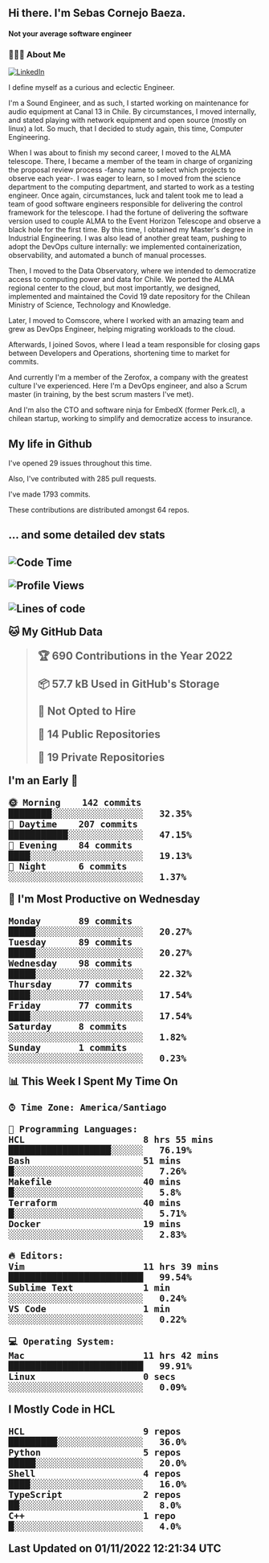 <h2> Hi there.  I'm Sebas Cornejo Baeza.</h2>
<h4> Not your average software engineer</h4>
<h3> 👨🏻‍💻 About Me </h3>
<a href="http://linkedin.com/in/sebastian-cornejo-baeza/"><img alt="LinkedIn" src="https://img.shields.io/badge/Sebas%20Cornejo%20-informational?style=appveyor&logo=linkedin"></a>


I define myself as a curious and eclectic Engineer.

I'm a Sound Engineer, and as such, I started working on maintenance for audio equipment at Canal 13 in Chile.
By circumstances, I moved internally, and stated playing with network equipment and open source (mostly on linux) 
a lot. So much, that I decided to study again, this time, Computer Engineering.

When I was about to finish my second career, I moved to the ALMA telescope. There, I became a member of the team
in charge of organizing the proposal review process -fancy name to select which projects to observe each year-. 
I was eager to learn, so I moved from the science department to the computing department, and started to work as 
a testing engineer. Once again, circumstances, luck and talent took me to lead a team of good software engineers 
responsible for delivering the control framework for the telescope. I had the fortune of delivering the software
version used to couple ALMA to the Event Horizon Telescope and observe a black hole for the first time.
By this time, I obtained my Master's degree in Industrial Engineering.
I was also lead of another great team, pushing to adopt the DevOps culture internally: we implemented containerization, observability, and automated a bunch of manual processes.

Then, I moved to the Data Observatory, where we intended to democratize access to computing power
and data for Chile. We ported the ALMA regional center to the cloud, but most importantly, we designed, implemented
and maintained the Covid 19 date repository for the Chilean Ministry of Science, Technology and Knowledge.

Later, I moved to Comscore, where I worked with an amazing team and grew as DevOps Engineer, helping migrating workloads to the cloud.

Afterwards, I joined Sovos, where I lead a team responsible for closing gaps between Developers and Operations, shortening time to market for commits.

And currently I'm a member of the Zerofox, a company with the greatest culture I've experienced. Here I'm a DevOps
engineer, and also a Scrum master (in training, by the best scrum masters I've met).
 
And I'm also the CTO and software ninja for EmbedX (former Perk.cl), a chilean startup, working to simplify and democratize access to insurance.

<h2> My life in Github </h2>

I've opened 29 issues throughout this time.

Also, I've contributed with 285 pull requests.

I've made 1793 commits.

These contributions are distributed amongst 64 repos.

<h2>... and some detailed dev stats<h2>

<!--START_SECTION:waka-->
![Code Time](http://img.shields.io/badge/Code%20Time-193%20hrs%201%20min-blue)

![Profile Views](http://img.shields.io/badge/Profile%20Views-8-blue)

![Lines of code](https://img.shields.io/badge/From%20Hello%20World%20I%27ve%20Written-542%20Thousand%20lines%20of%20code-blue)

**🐱 My GitHub Data** 

> 🏆 690 Contributions in the Year 2022
 > 
> 📦 57.7 kB Used in GitHub's Storage 
 > 
> 🚫 Not Opted to Hire
 > 
> 📜 14 Public Repositories 
 > 
> 🔑 19 Private Repositories  
 > 
**I'm an Early 🐤** 

```text
🌞 Morning    142 commits    ████████░░░░░░░░░░░░░░░░░   32.35% 
🌆 Daytime    207 commits    ███████████░░░░░░░░░░░░░░   47.15% 
🌃 Evening    84 commits     ████░░░░░░░░░░░░░░░░░░░░░   19.13% 
🌙 Night      6 commits      ░░░░░░░░░░░░░░░░░░░░░░░░░   1.37%

```
📅 **I'm Most Productive on Wednesday** 

```text
Monday       89 commits     █████░░░░░░░░░░░░░░░░░░░░   20.27% 
Tuesday      89 commits     █████░░░░░░░░░░░░░░░░░░░░   20.27% 
Wednesday    98 commits     █████░░░░░░░░░░░░░░░░░░░░   22.32% 
Thursday     77 commits     ████░░░░░░░░░░░░░░░░░░░░░   17.54% 
Friday       77 commits     ████░░░░░░░░░░░░░░░░░░░░░   17.54% 
Saturday     8 commits      ░░░░░░░░░░░░░░░░░░░░░░░░░   1.82% 
Sunday       1 commits      ░░░░░░░░░░░░░░░░░░░░░░░░░   0.23%

```


📊 **This Week I Spent My Time On** 

```text
⌚︎ Time Zone: America/Santiago

💬 Programming Languages: 
HCL                      8 hrs 55 mins       ███████████████████░░░░░░   76.19% 
Bash                     51 mins             █░░░░░░░░░░░░░░░░░░░░░░░░   7.26% 
Makefile                 40 mins             █░░░░░░░░░░░░░░░░░░░░░░░░   5.8% 
Terraform                40 mins             █░░░░░░░░░░░░░░░░░░░░░░░░   5.71% 
Docker                   19 mins             ░░░░░░░░░░░░░░░░░░░░░░░░░   2.83%

🔥 Editors: 
Vim                      11 hrs 39 mins      █████████████████████████   99.54% 
Sublime Text             1 min               ░░░░░░░░░░░░░░░░░░░░░░░░░   0.24% 
VS Code                  1 min               ░░░░░░░░░░░░░░░░░░░░░░░░░   0.22%

💻 Operating System: 
Mac                      11 hrs 42 mins      █████████████████████████   99.91% 
Linux                    0 secs              ░░░░░░░░░░░░░░░░░░░░░░░░░   0.09%

```

**I Mostly Code in HCL** 

```text
HCL                      9 repos             █████████░░░░░░░░░░░░░░░░   36.0% 
Python                   5 repos             █████░░░░░░░░░░░░░░░░░░░░   20.0% 
Shell                    4 repos             ████░░░░░░░░░░░░░░░░░░░░░   16.0% 
TypeScript               2 repos             ██░░░░░░░░░░░░░░░░░░░░░░░   8.0% 
C++                      1 repo              █░░░░░░░░░░░░░░░░░░░░░░░░   4.0%

```



 Last Updated on 01/11/2022 12:21:34 UTC
<!--END_SECTION:waka-->
